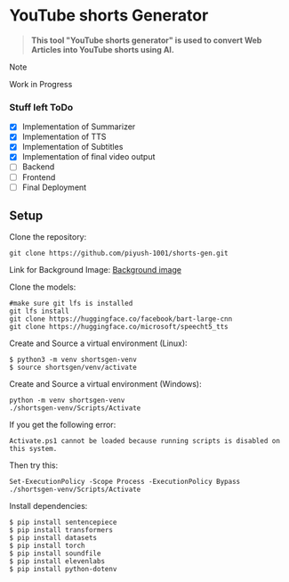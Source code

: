# YouTube shorts Generator

> **This tool "YouTube shorts generator" is used to convert Web Articles into YouTube shorts using AI.**

> [!NOTE]
> Work in Progress

### Stuff left ToDo

- [x] Implementation of Summarizer
- [x] Implementation of TTS
- [x] Implementation of Subtitles
- [x] Implementation of final video output
- [ ] Backend
- [ ] Frontend
- [ ] Final Deployment

## Setup
Clone the repository:
```
git clone https://github.com/piyush-1001/shorts-gen.git
```

Link for Background Image:
[Background image](https://drive.google.com/file/d/1L9-TxMKxKUAEKvoacjIkc7CmVE-oBrEo/view?usp=drive_link)

Clone the models:
```
#make sure git lfs is installed
git lfs install
git clone https://huggingface.co/facebook/bart-large-cnn
git clone https://huggingface.co/microsoft/speecht5_tts
```


Create and Source a virtual environment (Linux):
```
$ python3 -m venv shortsgen-venv
$ source shortsgen/venv/activate
```

Create and Source a virtual environment (Windows):
```
python -m venv shortsgen-venv
./shortsgen-venv/Scripts/Activate
```

If you get the following error:
```
Activate.ps1 cannot be loaded because running scripts is disabled on this system.
```

Then try this:
```
Set-ExecutionPolicy -Scope Process -ExecutionPolicy Bypass
./shortsgen-venv/Scripts/Activate
```

Install dependencies:
```
$ pip install sentencepiece
$ pip install transformers
$ pip install datasets
$ pip install torch
$ pip install soundfile
$ pip install elevenlabs
$ pip install python-dotenv
```

